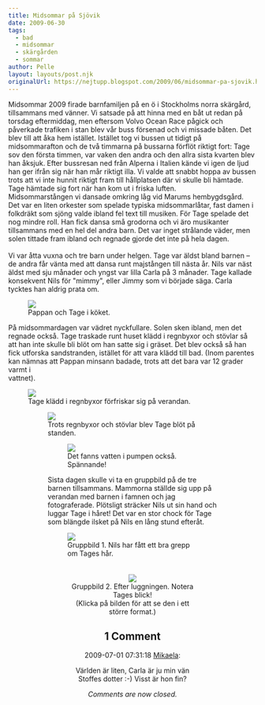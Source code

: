 ```yaml
---
title: Midsommar på Sjövik
date: 2009-06-30
tags: 
  - bad
  - midsommar
  - skärgården
  - sommar	
author: Pelle
layout: layouts/post.njk
originalUrl: https://nejtupp.blogspot.com/2009/06/midsommar-pa-sjovik.html
---
```


Midsommar 2009 firade barnfamiljen på en ö i Stockholms norra skärgård, tillsammans med vänner. Vi satsade på att hinna med en båt ut redan på torsdag eftermiddag, men eftersom Volvo Ocean Race pågick och påverkade trafiken i stan blev vår buss försenad och vi missade båten. Det blev till att åka hem istället. Istället tog vi bussen ut tidigt på midsommarafton och de två timmarna på bussarna förflöt riktigt fort: Tage sov den första timmen, var vaken den andra och den allra sista kvarten blev han åksjuk. Efter bussresan ned från Alperna i Italien kände vi igen de ljud han ger ifrån sig när han mår riktigt illa. Vi valde att snabbt hoppa av bussen trots att vi inte hunnit riktigt fram till hållplatsen där vi skulle bli hämtade. Tage hämtade sig fort när han kom ut i friska luften.<br>Midsommarstången vi dansade omkring låg vid Marums hembygdsgård. Det var en liten orkester som spelade typiska midsommarlåtar, fast damen i folkdräkt som sjöng valde ibland fel text till musiken. För Tage spelade det nog mindre roll. Han fick dansa små grodorna och vi äro musikanter tillsammans med en hel del andra barn. Det var inget strålande väder, men solen tittade fram ibland och regnade gjorde det inte på hela dagen.<br><br>Vi var åtta vuxna och tre barn under helgen. Tage var äldst bland barnen – de andra får vänta med att dansa runt majstången till nästa år. Nils var näst äldst med sju månader och yngst var lilla Carla på 3 månader. Tage kallade konsekvent Nils för "mimmy", eller Jimmy som vi började säga. Carla tycktes han aldrig prata om.

<figure>
	<img src="../../../../img/_MG_5679_1024pix.jpg">
	<figcaption>Pappan och Tage i köket.</figcaption>
</figure>På midsommardagen var vädret nyckfullare. Solen sken ibland, men det regnade också. Tage traskade runt huset klädd i regnbyxor och stövlar så att han inte skulle bli blöt om han satte sig i gräset. Det blev också så han fick utforska sandstranden, istället för att vara klädd till bad. (Inom parentes kan nämnas att Pappan minsann badade, trots att det bara var 12 grader varmt i<br>vattnet).

<figure>
	<img src="../../../../img/_MG_5781_1024pix.jpg">
	<figcaption>Tage klädd i regnbyxor förfriskar sig på verandan.</figcaption>

<figure>
	<img src="../../../../img/_MG_5826_1024pix.jpg">
	<figcaption>Trots regnbyxor och stövlar blev Tage blöt på standen.</figcaption>

<figure>
	<img src="../../../../img/_MG_5802_1024pix.jpg">
	<figcaption>Det fanns vatten i pumpen också. Spännande!</figcaption>
</figure>Sista dagen skulle vi ta en gruppbild på de tre barnen tillsammans. Mammorna ställde sig upp på verandan med barnen i famnen och jag fotograferade. Plötsligt sträcker Nils ut sin hand och luggar Tage i håret! Det var en stor chock för Tage som blängde ilsket på Nils en lång stund efteråt.

<figure>
	<img src="../../../../img/_MG_5842_1024pix.jpg">
	<figcaption>Gruppbild 1. Nils har fått ett bra grepp om Tages hår.<br><br></span></span></div><br><div style="text-align: center;"><img src="../../../../img/_MG_5843_1024pix.jpg">
	<figcaption>Gruppbild 2. Efter luggningen. Notera Tages blick!<br>(Klicka på bilden för att se den i ett större format.)</figcaption>

<div class="comments">
	<div class="comments-header"><h2>1 Comment</h2></div>
	<div class="comments-body">
			<div class="comment" id="comment-6098507263114035887">
				<p class="comment-header">
					<date datetime="2009-07-01T07:31:18.605+02:00">2009-07-01 07:31:18</date> 
					<a href="https://www.blogger.com/profile/01053182570637311119" rel="nofollow">Mikaela</a>:
				</p>
				<div class="comment-content"><p>Världen är liten, Carla är ju min vän Stoffes dotter :-) Visst är hon fin?</p></div>
				<div class="comment-footer"></div>
			</div></div>
	<p class="comments-footer"><em>Comments are now closed.</em></p>
</div>